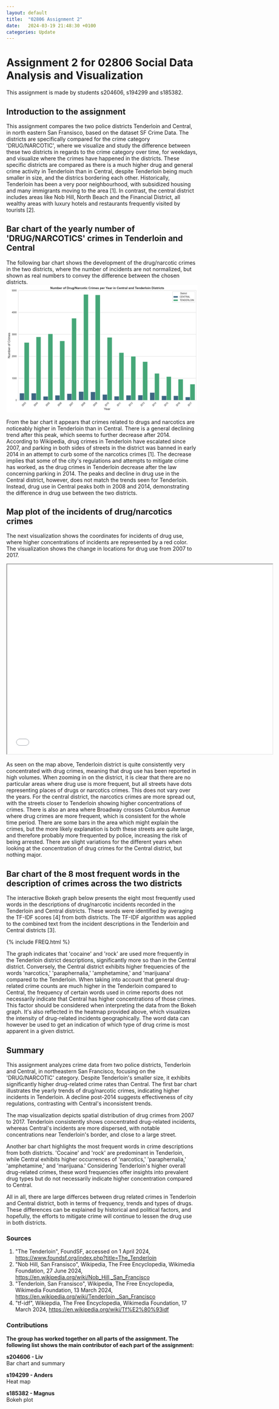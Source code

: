 ```yaml
---
layout: default
title:  "02806 Assignment 2"
date:   2024-03-19 21:48:30 +0100
categories: Update
---
```


<link rel="stylesheet" type="text/css" href="path/to/your/css/file.css">


# Assignment 2 for 02806 Social Data Analysis and Visualization
This assignment is made by students s204606, s194299 and s185382. 

## Introduction to the assignment
This assignment compares the two police districts Tenderloin and Central, in north eastern San Fransisco, based on the dataset SF Crime Data. The districts are specifically compared for the crime category 'DRUG/NARCOTIC', where we visualize and study the difference between these two districts in regards to the crime category over time, for weekdays, and visualize where the crimes have happened in the districts. These specific districts are compared as there is a much higher drug and general crime activity in Tenderloin than in Central, despite Tenderloin being much smaller in size, and the districs bordering each other. Historically, Tenderloin has been a very poor neighbourhood, with subsidized housing and many immigrants moving to the area [1]. In contrast, the central district includes areas like Nob Hill, North Beach and the Financial District, all wealthy areas with luxury hotels and restaurants frequently visited by tourists [2]. 


## Bar chart of the yearly number of 'DRUG/NARCOTICS' crimes in Tenderloin and Central
The following bar chart shows the development of the drug/narcotic crimes in the two districts, where the number of incidents are not normalized, but shown as real numbers to convey the difference between the chosen districts. 
![Bar chart of Tenderloin and Central](https://github.com/AndersNielsen77/AndersNielsen77.github.io/blob/main/docs/assets/images/newplotnewnewnew.png?raw=true)

From the bar chart it appears that crimes related to drugs and narcotics are noticeably higher in Tenderloin than in Central. There is a general declining trend after this peak, which seems to further decrease after 2014. According to Wikipedia, drug crimes in Tenderloin have escalated since 2007, and parking in both sides of streets in the district was banned in early 2014 in an attempt to curb some of the narcotics crimes [1]. The decrease implies that some of the city's regulations and attempts to mitigate crime has worked, as the drug crimes in Tenderloin decrease after the law concerning parking in 2014. The peaks and decline in drug use in the Central district, however, does not match the trends seen for Tenderloin. Instead, drug use in Central peaks both in 2008 and 2014, demonstrating the difference in drug use between the two districts.  

## Map plot of the incidents of drug/narcotics crimes
The next visualization shows the coordinates for incidents of drug use, where higher concentrations of incidents are represented by a red color. The visualization shows the change in locations for drug use from 2007 to 2017. 

<iframe src="/Newnewnewdrugsmap.html" height="500" width="700"></iframe>

As seen on the map above, Tenderloin district is quite consistently very concentrated with drug crimes, meaning that drug use has been reported in high volumes. When zooming in on the district, it is clear that there are no particular areas where drug use is more frequent, but all streets have dots representing places of drugs or narcotics crimes. This does not vary over the years. For the central district, the narcotics crimes are more spread out, with the streets closer to Tenderloin showing higher concentrations of crimes. There is also an area where Broadway crosses Columbus Avenue where drug crimes are more frequent, which is consistent for the whole time period. There are some bars in the area which might explain the crimes, but the more likely explanation is both these streets are quite large, and therefore probably more frequented by police, increasing the risk of being arrested. There are slight variations for the different years when looking at the concentration of drug crimes for the Central district, but nothing major. 

## Bar chart of the 8 most frequent words in the description of crimes across the two districts 
The interactive Bokeh graph below presents the eight most frequently used words in the descriptions of drug/narcotic incidents recorded in the Tenderloin and Central districts. These words were identified by averaging the TF-IDF scores [4] from both districts. The TF-IDF algorithm was applied to the combined text from the incident descriptions in the Tenderloin and Central districts [3]. 

{% include FREQ.html %}

The graph indicates that 'cocaine' and 'rock' are used more frequently in the Tenderloin district descriptions, significantly more so than in the Central district. Conversely, the Central district exhibits higher frequencies of the words 'narcotics,' 'paraphernalia,' 'amphetamine,' and 'marijuana' compared to the Tenderloin. When taking into account that general drug-related crime counts are much higher in the Tenderloin compared to Central, the frequency of certain words used in crime reports does not necessarily indicate that Central has higher concentrations of those crimes. This factor should be considered when interpreting the data from the Bokeh graph. It's also reflected in the heatmap provided above, which visualizes the intensity of drug-related incidents geographically. The word data can however be used to get an indication of which type of drug crime is most apparent in a given district. 

## Summary 
This assignment analyzes crime data from two police districts, Tenderloin and Central, in northeastern San Francisco, focusing on the 'DRUG/NARCOTIC' category. Despite Tenderloin's smaller size, it exhibits significantly higher drug-related crime rates than Central.
The first bar chart illustrates the yearly trends of drug/narcotic crimes, indicating higher incidents in Tenderloin. A decline post-2014 suggests effectiveness of city regulations, contrasting with Central's inconsistent trends.

The map visualization depicts spatial distribution of drug crimes from 2007 to 2017. Tenderloin consistently shows concentrated drug-related incidents, whereas Central's incidents are more dispersed, with notable concentrations near Tenderloin's border, and close to a large street. 

Another bar chart highlights the most frequent words in crime descriptions from both districts. 'Cocaine' and 'rock' are predominant in Tenderloin, while Central exhibits higher occurrences of 'narcotics,' 'paraphernalia,' 'amphetamine,' and 'marijuana.' Considering Tenderloin's higher overall drug-related crimes, these word frequencies offer insights into prevalent drug types but do not necessarily indicate higher concentration compared to Central.

All in all, there are large differces between drug related crimes in Tenderloin and Central district, both in terms of frequency, trends and types of drugs. These differences can be explained by historical and political factors, and hopefully, the efforts to mitigate crime will continue to lessen the drug use in both districts. 

### Sources 
1. "The Tenderloin", FoundSF, accessed on 1 April 2024, https://www.foundsf.org/index.php?title=The_Tenderloin
2. "Nob Hill, San Fransisco", Wikipedia, The Free Encyclopedia, Wikimedia Foundation, 27 June 2024, https://en.wikipedia.org/wiki/Nob_Hill,_San_Francisco
3. "Tenderloin, San Fransisco", Wikipedia, The Free Encyclopedia, Wikimedia Foundation, 13 March 2024, https://en.wikipedia.org/wiki/Tenderloin,_San_Francisco
4. "tf-idf", Wikiepdia, The Free Encyclopedia, Wikimedia Foundation, 17 March 2024, https://en.wikipedia.org/wiki/Tf%E2%80%93idf


### Contributions 
**The group has worked together on all parts of the assignment. The following list shows the main contributor of each part of the assignment:** 

**s204606 - Liv**  
Bar chart and summary 

**s194299 - Anders**  
Heat map

**s185382 - Magnus**  
Bokeh plot
